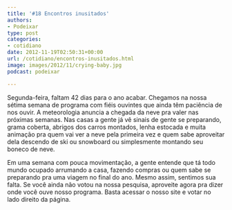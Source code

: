 ```yaml
---
title: '#18 Encontros inusitados'
authors:
- Podeixar
type: post
categories:
- cotidiano
date: 2012-11-19T02:50:31+00:00
url: /cotidiano/encontros-inusitados.html
image: images/2012/11/crying-baby.jpg
podcast: podeixar

---
```

Segunda-feira, faltam 42 dias para o ano acabar. Chegamos na nossa sétima semana de programa com fiéis ouvintes que ainda têm paciência de nos ouvir. A meteorologia anuncia a chegada da neve pra valer nas próximas semanas. Nas casas a gente já vê sinais de gente se preparando, grama coberta, abrigos dos carros montados, lenha estocada e muita animação pra quem vai ver a neve pela primeira vez e quem sabe aproveitar dela descendo de ski ou snowboard ou simplesmente montando seu boneco de neve.

Em uma semana com pouca movimentação, a gente entende que tá todo mundo ocupado arrumando a casa, fazendo compras ou quem sabe se preparando pra uma viagem no final do ano. Mesmo assim, sentimos sua falta. Se você ainda não votou na nossa pesquisa, aproveite agora pra dizer onde você ouve nosso programa. Basta acessar o nosso site e votar no lado direito da página.